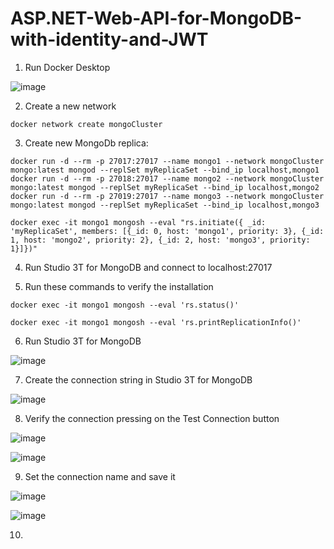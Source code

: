 # ASP.NET-Web-API-for-MongoDB-with-identity-and-JWT

1. Run Docker Desktop

![image](https://github.com/user-attachments/assets/c8e119df-b388-49f7-a06b-9aad7c74aaa3)

2. Create a new network

```
docker network create mongoCluster
```

3. Create new MongoDb replica: 

```
docker run -d --rm -p 27017:27017 --name mongo1 --network mongoCluster mongo:latest mongod --replSet myReplicaSet --bind_ip localhost,mongo1
docker run -d --rm -p 27018:27017 --name mongo2 --network mongoCluster mongo:latest mongod --replSet myReplicaSet --bind_ip localhost,mongo2
docker run -d --rm -p 27019:27017 --name mongo3 --network mongoCluster mongo:latest mongod --replSet myReplicaSet --bind_ip localhost,mongo3
```

```
docker exec -it mongo1 mongosh --eval "rs.initiate({ _id: 'myReplicaSet', members: [{_id: 0, host: 'mongo1', priority: 3}, {_id: 1, host: 'mongo2', priority: 2}, {_id: 2, host: 'mongo3', priority: 1}]})"
```

4. Run Studio 3T for MongoDB and connect to localhost:27017

5. Run these commands to verify the installation

```
docker exec -it mongo1 mongosh --eval 'rs.status()'
```

```
docker exec -it mongo1 mongosh --eval 'rs.printReplicationInfo()'
```

6. Run Studio 3T for MongoDB

![image](https://github.com/user-attachments/assets/dfa76885-8c17-41e5-8d08-1df6960f7660)

7. Create the connection string in Studio 3T for MongoDB

![image](https://github.com/user-attachments/assets/80704dee-c25b-4f61-8b80-0f9409b41af3)

8. Verify the connection pressing on the Test Connection button

![image](https://github.com/user-attachments/assets/6e412c5e-e0a8-4bd2-9c3d-0905002ad410)

![image](https://github.com/user-attachments/assets/62e5f6e5-ac80-40bd-958a-455640e7b7cc)

9. Set the connection name and save it

![image](https://github.com/user-attachments/assets/d3e2ad23-13fa-4d13-8af9-c3185825f90d)

![image](https://github.com/user-attachments/assets/b0623b95-46f9-4e7f-9bdf-d17d684a0ed7)

10.  



